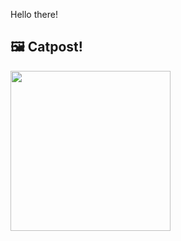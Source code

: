 Hello there!



## 🖼️ Catpost!

<sub>
    <img src="https://cdn2.thecatapi.com/images/8kf.jpg" height="256">
</sub>

